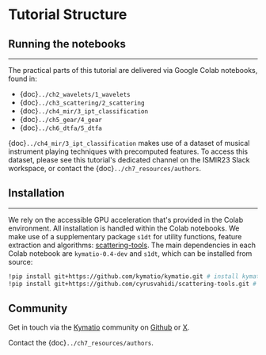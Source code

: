# Tutorial Structure

## Running the notebooks
---------------

The practical parts of this tutorial are delivered via Google Colab notebooks, found in:

- {doc}`../ch2_wavelets/1_wavelets`
- {doc}`../ch3_scattering/2_scattering`
- {doc}`../ch4_mir/3_ipt_classification`
- {doc}`../ch5_gear/4_gear`
- {doc}`../ch6_dtfa/5_dtfa`

{doc}`../ch4_mir/3_ipt_classification` makes use of a dataset of musical instrument playing techniques with precomputed features. 
To access this dataset, please see this tutorial's dedicated channel on the ISMIR23 Slack workspace, or contact the {doc}`../ch7_resources/authors`.

## Installation
---------------
We rely on the accessible GPU acceleration that's provided in the Colab environment. All installation is handled within the Colab notebooks.
We make use of a supplementary package `s1dt` for utility functions, feature extraction and algorithms: [scattering-tools](https://github.com/cyrusvahidi/ismir23-kymatio-tools).
The main dependencies in each Colab notebook are `kymatio-0.4-dev` and `s1dt`, which can be installed from source:

```bash
!pip install git+https://github.com/kymatio/kymatio.git # install kymatio v0.4-dev from source
!pip install git+https://github.com/cyrusvahidi/scattering-tools.git # install helper library for this tutorial
```

## Community
Get in touch via the [Kymatio](https://kymat.io) community on [Github](https://github.com/kymatio/kymatio) or [X](https://twitter.com/KymatioWavelets/).

Contact the {doc}`../ch7_resources/authors`.
